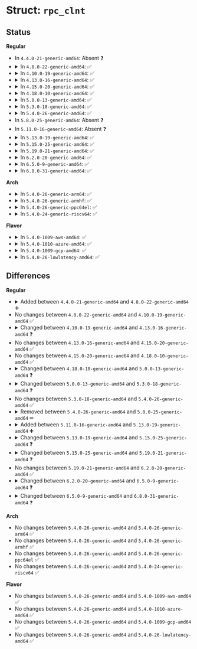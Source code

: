 # Struct: <code>rpc_clnt</code>

## Status
<b>Regular</b>
<ul>
<li>
In <code>4.4.0-21-generic-amd64</code>: Absent ❓
</li>
<li>
<details>
<summary>In <code>4.8.0-22-generic-amd64</code>: ✅</summary>

```c
struct rpc_clnt {
    atomic_t cl_count;
    unsigned int cl_clid;
    struct list_head cl_clients;
    struct list_head cl_tasks;
    spinlock_t cl_lock;
    struct rpc_xprt * cl_xprt;
    struct rpc_procinfo * cl_procinfo;
    u32 cl_prog;
    u32 cl_vers;
    u32 cl_maxproc;
    struct rpc_auth * cl_auth;
    struct rpc_stat * cl_stats;
    struct rpc_iostats * cl_metrics;
    unsigned int cl_softrtry;
    unsigned int cl_discrtry;
    unsigned int cl_noretranstimeo;
    unsigned int cl_autobind;
    unsigned int cl_chatty;
    struct rpc_rtt * cl_rtt;
    const struct rpc_timeout * cl_timeout;
    atomic_t cl_swapper;
    int cl_nodelen;
    char[65] cl_nodename;
    struct rpc_pipe_dir_head cl_pipedir_objects;
    struct rpc_clnt * cl_parent;
    struct rpc_rtt cl_rtt_default;
    struct rpc_timeout cl_timeout_default;
    const struct rpc_program * cl_program;
    struct dentry * cl_debugfs;
    struct rpc_xprt_iter cl_xpi;
}
```
</details>
</li>
<li>
<details>
<summary>In <code>4.10.0-19-generic-amd64</code>: ✅</summary>

```c
struct rpc_clnt {
    atomic_t cl_count;
    unsigned int cl_clid;
    struct list_head cl_clients;
    struct list_head cl_tasks;
    spinlock_t cl_lock;
    struct rpc_xprt * cl_xprt;
    struct rpc_procinfo * cl_procinfo;
    u32 cl_prog;
    u32 cl_vers;
    u32 cl_maxproc;
    struct rpc_auth * cl_auth;
    struct rpc_stat * cl_stats;
    struct rpc_iostats * cl_metrics;
    unsigned int cl_softrtry;
    unsigned int cl_discrtry;
    unsigned int cl_noretranstimeo;
    unsigned int cl_autobind;
    unsigned int cl_chatty;
    struct rpc_rtt * cl_rtt;
    const struct rpc_timeout * cl_timeout;
    atomic_t cl_swapper;
    int cl_nodelen;
    char[65] cl_nodename;
    struct rpc_pipe_dir_head cl_pipedir_objects;
    struct rpc_clnt * cl_parent;
    struct rpc_rtt cl_rtt_default;
    struct rpc_timeout cl_timeout_default;
    const struct rpc_program * cl_program;
    struct dentry * cl_debugfs;
    struct rpc_xprt_iter cl_xpi;
}
```
</details>
</li>
<li>
<details>
<summary>In <code>4.13.0-16-generic-amd64</code>: ✅</summary>

```c
struct rpc_clnt {
    atomic_t cl_count;
    unsigned int cl_clid;
    struct list_head cl_clients;
    struct list_head cl_tasks;
    spinlock_t cl_lock;
    struct rpc_xprt * cl_xprt;
    const struct rpc_procinfo * cl_procinfo;
    u32 cl_prog;
    u32 cl_vers;
    u32 cl_maxproc;
    struct rpc_auth * cl_auth;
    struct rpc_stat * cl_stats;
    struct rpc_iostats * cl_metrics;
    unsigned int cl_softrtry;
    unsigned int cl_discrtry;
    unsigned int cl_noretranstimeo;
    unsigned int cl_autobind;
    unsigned int cl_chatty;
    struct rpc_rtt * cl_rtt;
    const struct rpc_timeout * cl_timeout;
    atomic_t cl_swapper;
    int cl_nodelen;
    char[65] cl_nodename;
    struct rpc_pipe_dir_head cl_pipedir_objects;
    struct rpc_clnt * cl_parent;
    struct rpc_rtt cl_rtt_default;
    struct rpc_timeout cl_timeout_default;
    const struct rpc_program * cl_program;
    struct dentry * cl_debugfs;
    struct rpc_xprt_iter cl_xpi;
}
```
</details>
</li>
<li>
<details>
<summary>In <code>4.15.0-20-generic-amd64</code>: ✅</summary>

```c
struct rpc_clnt {
    atomic_t cl_count;
    unsigned int cl_clid;
    struct list_head cl_clients;
    struct list_head cl_tasks;
    spinlock_t cl_lock;
    struct rpc_xprt * cl_xprt;
    const struct rpc_procinfo * cl_procinfo;
    u32 cl_prog;
    u32 cl_vers;
    u32 cl_maxproc;
    struct rpc_auth * cl_auth;
    struct rpc_stat * cl_stats;
    struct rpc_iostats * cl_metrics;
    unsigned int cl_softrtry;
    unsigned int cl_discrtry;
    unsigned int cl_noretranstimeo;
    unsigned int cl_autobind;
    unsigned int cl_chatty;
    struct rpc_rtt * cl_rtt;
    const struct rpc_timeout * cl_timeout;
    atomic_t cl_swapper;
    int cl_nodelen;
    char[65] cl_nodename;
    struct rpc_pipe_dir_head cl_pipedir_objects;
    struct rpc_clnt * cl_parent;
    struct rpc_rtt cl_rtt_default;
    struct rpc_timeout cl_timeout_default;
    const struct rpc_program * cl_program;
    struct dentry * cl_debugfs;
    struct rpc_xprt_iter cl_xpi;
}
```
</details>
</li>
<li>
<details>
<summary>In <code>4.18.0-10-generic-amd64</code>: ✅</summary>

```c
struct rpc_clnt {
    atomic_t cl_count;
    unsigned int cl_clid;
    struct list_head cl_clients;
    struct list_head cl_tasks;
    spinlock_t cl_lock;
    struct rpc_xprt * cl_xprt;
    const struct rpc_procinfo * cl_procinfo;
    u32 cl_prog;
    u32 cl_vers;
    u32 cl_maxproc;
    struct rpc_auth * cl_auth;
    struct rpc_stat * cl_stats;
    struct rpc_iostats * cl_metrics;
    unsigned int cl_softrtry;
    unsigned int cl_discrtry;
    unsigned int cl_noretranstimeo;
    unsigned int cl_autobind;
    unsigned int cl_chatty;
    struct rpc_rtt * cl_rtt;
    const struct rpc_timeout * cl_timeout;
    atomic_t cl_swapper;
    int cl_nodelen;
    char[65] cl_nodename;
    struct rpc_pipe_dir_head cl_pipedir_objects;
    struct rpc_clnt * cl_parent;
    struct rpc_rtt cl_rtt_default;
    struct rpc_timeout cl_timeout_default;
    const struct rpc_program * cl_program;
    struct dentry * cl_debugfs;
    struct rpc_xprt_iter cl_xpi;
}
```
</details>
</li>
<li>
<details>
<summary>In <code>5.0.0-13-generic-amd64</code>: ✅</summary>

```c
struct rpc_clnt {
    atomic_t cl_count;
    unsigned int cl_clid;
    struct list_head cl_clients;
    struct list_head cl_tasks;
    spinlock_t cl_lock;
    struct rpc_xprt * cl_xprt;
    const struct rpc_procinfo * cl_procinfo;
    u32 cl_prog;
    u32 cl_vers;
    u32 cl_maxproc;
    struct rpc_auth * cl_auth;
    struct rpc_stat * cl_stats;
    struct rpc_iostats * cl_metrics;
    unsigned int cl_softrtry;
    unsigned int cl_discrtry;
    unsigned int cl_noretranstimeo;
    unsigned int cl_autobind;
    unsigned int cl_chatty;
    struct rpc_rtt * cl_rtt;
    const struct rpc_timeout * cl_timeout;
    atomic_t cl_swapper;
    int cl_nodelen;
    char[65] cl_nodename;
    struct rpc_pipe_dir_head cl_pipedir_objects;
    struct rpc_clnt * cl_parent;
    struct rpc_rtt cl_rtt_default;
    struct rpc_timeout cl_timeout_default;
    const struct rpc_program * cl_program;
    const char * cl_principal;
    struct dentry * cl_debugfs;
    struct rpc_xprt_iter cl_xpi;
}
```
</details>
</li>
<li>
<details>
<summary>In <code>5.3.0-18-generic-amd64</code>: ✅</summary>

```c
struct rpc_clnt {
    atomic_t cl_count;
    unsigned int cl_clid;
    struct list_head cl_clients;
    struct list_head cl_tasks;
    spinlock_t cl_lock;
    struct rpc_xprt * cl_xprt;
    const struct rpc_procinfo * cl_procinfo;
    u32 cl_prog;
    u32 cl_vers;
    u32 cl_maxproc;
    struct rpc_auth * cl_auth;
    struct rpc_stat * cl_stats;
    struct rpc_iostats * cl_metrics;
    unsigned int cl_softrtry;
    unsigned int cl_softerr;
    unsigned int cl_discrtry;
    unsigned int cl_noretranstimeo;
    unsigned int cl_autobind;
    unsigned int cl_chatty;
    struct rpc_rtt * cl_rtt;
    const struct rpc_timeout * cl_timeout;
    atomic_t cl_swapper;
    int cl_nodelen;
    char[65] cl_nodename;
    struct rpc_pipe_dir_head cl_pipedir_objects;
    struct rpc_clnt * cl_parent;
    struct rpc_rtt cl_rtt_default;
    struct rpc_timeout cl_timeout_default;
    const struct rpc_program * cl_program;
    const char * cl_principal;
    struct dentry * cl_debugfs;
    struct rpc_xprt_iter cl_xpi;
    const struct cred * cl_cred;
}
```
</details>
</li>
<li>
<details>
<summary>In <code>5.4.0-26-generic-amd64</code>: ✅</summary>

```c
struct rpc_clnt {
    atomic_t cl_count;
    unsigned int cl_clid;
    struct list_head cl_clients;
    struct list_head cl_tasks;
    spinlock_t cl_lock;
    struct rpc_xprt * cl_xprt;
    const struct rpc_procinfo * cl_procinfo;
    u32 cl_prog;
    u32 cl_vers;
    u32 cl_maxproc;
    struct rpc_auth * cl_auth;
    struct rpc_stat * cl_stats;
    struct rpc_iostats * cl_metrics;
    unsigned int cl_softrtry;
    unsigned int cl_softerr;
    unsigned int cl_discrtry;
    unsigned int cl_noretranstimeo;
    unsigned int cl_autobind;
    unsigned int cl_chatty;
    struct rpc_rtt * cl_rtt;
    const struct rpc_timeout * cl_timeout;
    atomic_t cl_swapper;
    int cl_nodelen;
    char[65] cl_nodename;
    struct rpc_pipe_dir_head cl_pipedir_objects;
    struct rpc_clnt * cl_parent;
    struct rpc_rtt cl_rtt_default;
    struct rpc_timeout cl_timeout_default;
    const struct rpc_program * cl_program;
    const char * cl_principal;
    struct dentry * cl_debugfs;
    struct rpc_xprt_iter cl_xpi;
    const struct cred * cl_cred;
}
```
</details>
</li>
<li>
In <code>5.8.0-25-generic-amd64</code>: Absent ❓
</li>
<li>
In <code>5.11.0-16-generic-amd64</code>: Absent ❓
</li>
<li>
<details>
<summary>In <code>5.13.0-19-generic-amd64</code>: ✅</summary>

```c
struct rpc_clnt {
    atomic_t cl_count;
    unsigned int cl_clid;
    struct list_head cl_clients;
    struct list_head cl_tasks;
    spinlock_t cl_lock;
    struct rpc_xprt * cl_xprt;
    const struct rpc_procinfo * cl_procinfo;
    u32 cl_prog;
    u32 cl_vers;
    u32 cl_maxproc;
    struct rpc_auth * cl_auth;
    struct rpc_stat * cl_stats;
    struct rpc_iostats * cl_metrics;
    unsigned int cl_softrtry;
    unsigned int cl_softerr;
    unsigned int cl_discrtry;
    unsigned int cl_noretranstimeo;
    unsigned int cl_autobind;
    unsigned int cl_chatty;
    struct rpc_rtt * cl_rtt;
    const struct rpc_timeout * cl_timeout;
    atomic_t cl_swapper;
    int cl_nodelen;
    char[65] cl_nodename;
    struct rpc_pipe_dir_head cl_pipedir_objects;
    struct rpc_clnt * cl_parent;
    struct rpc_rtt cl_rtt_default;
    struct rpc_timeout cl_timeout_default;
    const struct rpc_program * cl_program;
    const char * cl_principal;
    struct dentry * cl_debugfs;
    struct rpc_xprt_iter cl_xpi;
    struct work_struct cl_work;
    const struct cred * cl_cred;
}
```
</details>
</li>
<li>
<details>
<summary>In <code>5.15.0-25-generic-amd64</code>: ✅</summary>

```c
struct rpc_clnt {
    refcount_t cl_count;
    unsigned int cl_clid;
    struct list_head cl_clients;
    struct list_head cl_tasks;
    spinlock_t cl_lock;
    struct rpc_xprt * cl_xprt;
    const struct rpc_procinfo * cl_procinfo;
    u32 cl_prog;
    u32 cl_vers;
    u32 cl_maxproc;
    struct rpc_auth * cl_auth;
    struct rpc_stat * cl_stats;
    struct rpc_iostats * cl_metrics;
    unsigned int cl_softrtry;
    unsigned int cl_softerr;
    unsigned int cl_discrtry;
    unsigned int cl_noretranstimeo;
    unsigned int cl_autobind;
    unsigned int cl_chatty;
    struct rpc_rtt * cl_rtt;
    const struct rpc_timeout * cl_timeout;
    atomic_t cl_swapper;
    int cl_nodelen;
    char[65] cl_nodename;
    struct rpc_pipe_dir_head cl_pipedir_objects;
    struct rpc_clnt * cl_parent;
    struct rpc_rtt cl_rtt_default;
    struct rpc_timeout cl_timeout_default;
    const struct rpc_program * cl_program;
    const char * cl_principal;
    struct dentry * cl_debugfs;
    struct rpc_sysfs_client * cl_sysfs;
    struct rpc_xprt_iter cl_xpi;
    struct work_struct cl_work;
    const struct cred * cl_cred;
    unsigned int cl_max_connect;
}
```
</details>
</li>
<li>
<details>
<summary>In <code>5.19.0-21-generic-amd64</code>: ✅</summary>

```c
struct rpc_clnt {
    refcount_t cl_count;
    unsigned int cl_clid;
    struct list_head cl_clients;
    struct list_head cl_tasks;
    atomic_t cl_pid;
    spinlock_t cl_lock;
    struct rpc_xprt * cl_xprt;
    const struct rpc_procinfo * cl_procinfo;
    u32 cl_prog;
    u32 cl_vers;
    u32 cl_maxproc;
    struct rpc_auth * cl_auth;
    struct rpc_stat * cl_stats;
    struct rpc_iostats * cl_metrics;
    unsigned int cl_softrtry;
    unsigned int cl_softerr;
    unsigned int cl_discrtry;
    unsigned int cl_noretranstimeo;
    unsigned int cl_autobind;
    unsigned int cl_chatty;
    struct rpc_rtt * cl_rtt;
    const struct rpc_timeout * cl_timeout;
    atomic_t cl_swapper;
    int cl_nodelen;
    char[65] cl_nodename;
    struct rpc_pipe_dir_head cl_pipedir_objects;
    struct rpc_clnt * cl_parent;
    struct rpc_rtt cl_rtt_default;
    struct rpc_timeout cl_timeout_default;
    const struct rpc_program * cl_program;
    const char * cl_principal;
    struct dentry * cl_debugfs;
    struct rpc_sysfs_client * cl_sysfs;
    struct rpc_xprt_iter cl_xpi;
    struct work_struct cl_work;
    const struct cred * cl_cred;
    unsigned int cl_max_connect;
}
```
</details>
</li>
<li>
<details>
<summary>In <code>6.2.0-20-generic-amd64</code>: ✅</summary>

```c
struct rpc_clnt {
    refcount_t cl_count;
    unsigned int cl_clid;
    struct list_head cl_clients;
    struct list_head cl_tasks;
    atomic_t cl_pid;
    spinlock_t cl_lock;
    struct rpc_xprt * cl_xprt;
    const struct rpc_procinfo * cl_procinfo;
    u32 cl_prog;
    u32 cl_vers;
    u32 cl_maxproc;
    struct rpc_auth * cl_auth;
    struct rpc_stat * cl_stats;
    struct rpc_iostats * cl_metrics;
    unsigned int cl_softrtry;
    unsigned int cl_softerr;
    unsigned int cl_discrtry;
    unsigned int cl_noretranstimeo;
    unsigned int cl_autobind;
    unsigned int cl_chatty;
    struct rpc_rtt * cl_rtt;
    const struct rpc_timeout * cl_timeout;
    atomic_t cl_swapper;
    int cl_nodelen;
    char[65] cl_nodename;
    struct rpc_pipe_dir_head cl_pipedir_objects;
    struct rpc_clnt * cl_parent;
    struct rpc_rtt cl_rtt_default;
    struct rpc_timeout cl_timeout_default;
    const struct rpc_program * cl_program;
    const char * cl_principal;
    struct dentry * cl_debugfs;
    struct rpc_sysfs_client * cl_sysfs;
    struct rpc_xprt_iter cl_xpi;
    struct work_struct cl_work;
    const struct cred * cl_cred;
    unsigned int cl_max_connect;
}
```
</details>
</li>
<li>
<details>
<summary>In <code>6.5.0-9-generic-amd64</code>: ✅</summary>

```c
struct rpc_clnt {
    refcount_t cl_count;
    unsigned int cl_clid;
    struct list_head cl_clients;
    struct list_head cl_tasks;
    atomic_t cl_pid;
    spinlock_t cl_lock;
    struct rpc_xprt * cl_xprt;
    const struct rpc_procinfo * cl_procinfo;
    u32 cl_prog;
    u32 cl_vers;
    u32 cl_maxproc;
    struct rpc_auth * cl_auth;
    struct rpc_stat * cl_stats;
    struct rpc_iostats * cl_metrics;
    unsigned int cl_softrtry;
    unsigned int cl_softerr;
    unsigned int cl_discrtry;
    unsigned int cl_noretranstimeo;
    unsigned int cl_autobind;
    unsigned int cl_chatty;
    unsigned int cl_shutdown;
    struct xprtsec_parms cl_xprtsec;
    struct rpc_rtt * cl_rtt;
    const struct rpc_timeout * cl_timeout;
    atomic_t cl_swapper;
    int cl_nodelen;
    char[65] cl_nodename;
    struct rpc_pipe_dir_head cl_pipedir_objects;
    struct rpc_clnt * cl_parent;
    struct rpc_rtt cl_rtt_default;
    struct rpc_timeout cl_timeout_default;
    const struct rpc_program * cl_program;
    const char * cl_principal;
    struct dentry * cl_debugfs;
    struct rpc_sysfs_client * cl_sysfs;
    struct rpc_xprt_iter cl_xpi;
    struct work_struct cl_work;
    const struct cred * cl_cred;
    unsigned int cl_max_connect;
}
```
</details>
</li>
<li>
<details>
<summary>In <code>6.8.0-31-generic-amd64</code>: ✅</summary>

```c
struct rpc_clnt {
    refcount_t cl_count;
    unsigned int cl_clid;
    struct list_head cl_clients;
    struct list_head cl_tasks;
    atomic_t cl_pid;
    spinlock_t cl_lock;
    struct rpc_xprt * cl_xprt;
    const struct rpc_procinfo * cl_procinfo;
    u32 cl_prog;
    u32 cl_vers;
    u32 cl_maxproc;
    struct rpc_auth * cl_auth;
    struct rpc_stat * cl_stats;
    struct rpc_iostats * cl_metrics;
    unsigned int cl_softrtry;
    unsigned int cl_softerr;
    unsigned int cl_discrtry;
    unsigned int cl_noretranstimeo;
    unsigned int cl_autobind;
    unsigned int cl_chatty;
    unsigned int cl_shutdown;
    struct xprtsec_parms cl_xprtsec;
    struct rpc_rtt * cl_rtt;
    const struct rpc_timeout * cl_timeout;
    atomic_t cl_swapper;
    int cl_nodelen;
    char[65] cl_nodename;
    struct rpc_pipe_dir_head cl_pipedir_objects;
    struct rpc_clnt * cl_parent;
    struct rpc_rtt cl_rtt_default;
    struct rpc_timeout cl_timeout_default;
    const struct rpc_program * cl_program;
    const char * cl_principal;
    struct dentry * cl_debugfs;
    struct rpc_sysfs_client * cl_sysfs;
    struct rpc_xprt_iter cl_xpi;
    struct work_struct cl_work;
    const struct cred * cl_cred;
    unsigned int cl_max_connect;
    struct super_block * pipefs_sb;
}
```
</details>
</li>
</ul>
<b>Arch</b>
<ul>
<li>
<details>
<summary>In <code>5.4.0-26-generic-arm64</code>: ✅</summary>

```c
struct rpc_clnt {
    atomic_t cl_count;
    unsigned int cl_clid;
    struct list_head cl_clients;
    struct list_head cl_tasks;
    spinlock_t cl_lock;
    struct rpc_xprt * cl_xprt;
    const struct rpc_procinfo * cl_procinfo;
    u32 cl_prog;
    u32 cl_vers;
    u32 cl_maxproc;
    struct rpc_auth * cl_auth;
    struct rpc_stat * cl_stats;
    struct rpc_iostats * cl_metrics;
    unsigned int cl_softrtry;
    unsigned int cl_softerr;
    unsigned int cl_discrtry;
    unsigned int cl_noretranstimeo;
    unsigned int cl_autobind;
    unsigned int cl_chatty;
    struct rpc_rtt * cl_rtt;
    const struct rpc_timeout * cl_timeout;
    atomic_t cl_swapper;
    int cl_nodelen;
    char[65] cl_nodename;
    struct rpc_pipe_dir_head cl_pipedir_objects;
    struct rpc_clnt * cl_parent;
    struct rpc_rtt cl_rtt_default;
    struct rpc_timeout cl_timeout_default;
    const struct rpc_program * cl_program;
    const char * cl_principal;
    struct dentry * cl_debugfs;
    struct rpc_xprt_iter cl_xpi;
    const struct cred * cl_cred;
}
```
</details>
</li>
<li>
<details>
<summary>In <code>5.4.0-26-generic-armhf</code>: ✅</summary>

```c
struct rpc_clnt {
    atomic_t cl_count;
    unsigned int cl_clid;
    struct list_head cl_clients;
    struct list_head cl_tasks;
    spinlock_t cl_lock;
    struct rpc_xprt * cl_xprt;
    const struct rpc_procinfo * cl_procinfo;
    u32 cl_prog;
    u32 cl_vers;
    u32 cl_maxproc;
    struct rpc_auth * cl_auth;
    struct rpc_stat * cl_stats;
    struct rpc_iostats * cl_metrics;
    unsigned int cl_softrtry;
    unsigned int cl_softerr;
    unsigned int cl_discrtry;
    unsigned int cl_noretranstimeo;
    unsigned int cl_autobind;
    unsigned int cl_chatty;
    struct rpc_rtt * cl_rtt;
    const struct rpc_timeout * cl_timeout;
    atomic_t cl_swapper;
    int cl_nodelen;
    char[65] cl_nodename;
    struct rpc_pipe_dir_head cl_pipedir_objects;
    struct rpc_clnt * cl_parent;
    struct rpc_rtt cl_rtt_default;
    struct rpc_timeout cl_timeout_default;
    const struct rpc_program * cl_program;
    const char * cl_principal;
    struct dentry * cl_debugfs;
    struct rpc_xprt_iter cl_xpi;
    const struct cred * cl_cred;
}
```
</details>
</li>
<li>
<details>
<summary>In <code>5.4.0-26-generic-ppc64el</code>: ✅</summary>

```c
struct rpc_clnt {
    atomic_t cl_count;
    unsigned int cl_clid;
    struct list_head cl_clients;
    struct list_head cl_tasks;
    spinlock_t cl_lock;
    struct rpc_xprt * cl_xprt;
    const struct rpc_procinfo * cl_procinfo;
    u32 cl_prog;
    u32 cl_vers;
    u32 cl_maxproc;
    struct rpc_auth * cl_auth;
    struct rpc_stat * cl_stats;
    struct rpc_iostats * cl_metrics;
    unsigned int cl_softrtry;
    unsigned int cl_softerr;
    unsigned int cl_discrtry;
    unsigned int cl_noretranstimeo;
    unsigned int cl_autobind;
    unsigned int cl_chatty;
    struct rpc_rtt * cl_rtt;
    const struct rpc_timeout * cl_timeout;
    atomic_t cl_swapper;
    int cl_nodelen;
    char[65] cl_nodename;
    struct rpc_pipe_dir_head cl_pipedir_objects;
    struct rpc_clnt * cl_parent;
    struct rpc_rtt cl_rtt_default;
    struct rpc_timeout cl_timeout_default;
    const struct rpc_program * cl_program;
    const char * cl_principal;
    struct dentry * cl_debugfs;
    struct rpc_xprt_iter cl_xpi;
    const struct cred * cl_cred;
}
```
</details>
</li>
<li>
<details>
<summary>In <code>5.4.0-24-generic-riscv64</code>: ✅</summary>

```c
struct rpc_clnt {
    atomic_t cl_count;
    unsigned int cl_clid;
    struct list_head cl_clients;
    struct list_head cl_tasks;
    spinlock_t cl_lock;
    struct rpc_xprt * cl_xprt;
    const struct rpc_procinfo * cl_procinfo;
    u32 cl_prog;
    u32 cl_vers;
    u32 cl_maxproc;
    struct rpc_auth * cl_auth;
    struct rpc_stat * cl_stats;
    struct rpc_iostats * cl_metrics;
    unsigned int cl_softrtry;
    unsigned int cl_softerr;
    unsigned int cl_discrtry;
    unsigned int cl_noretranstimeo;
    unsigned int cl_autobind;
    unsigned int cl_chatty;
    struct rpc_rtt * cl_rtt;
    const struct rpc_timeout * cl_timeout;
    atomic_t cl_swapper;
    int cl_nodelen;
    char[65] cl_nodename;
    struct rpc_pipe_dir_head cl_pipedir_objects;
    struct rpc_clnt * cl_parent;
    struct rpc_rtt cl_rtt_default;
    struct rpc_timeout cl_timeout_default;
    const struct rpc_program * cl_program;
    const char * cl_principal;
    struct dentry * cl_debugfs;
    struct rpc_xprt_iter cl_xpi;
    const struct cred * cl_cred;
}
```
</details>
</li>
</ul>
<b>Flavor</b>
<ul>
<li>
<details>
<summary>In <code>5.4.0-1009-aws-amd64</code>: ✅</summary>

```c
struct rpc_clnt {
    atomic_t cl_count;
    unsigned int cl_clid;
    struct list_head cl_clients;
    struct list_head cl_tasks;
    spinlock_t cl_lock;
    struct rpc_xprt * cl_xprt;
    const struct rpc_procinfo * cl_procinfo;
    u32 cl_prog;
    u32 cl_vers;
    u32 cl_maxproc;
    struct rpc_auth * cl_auth;
    struct rpc_stat * cl_stats;
    struct rpc_iostats * cl_metrics;
    unsigned int cl_softrtry;
    unsigned int cl_softerr;
    unsigned int cl_discrtry;
    unsigned int cl_noretranstimeo;
    unsigned int cl_autobind;
    unsigned int cl_chatty;
    struct rpc_rtt * cl_rtt;
    const struct rpc_timeout * cl_timeout;
    atomic_t cl_swapper;
    int cl_nodelen;
    char[65] cl_nodename;
    struct rpc_pipe_dir_head cl_pipedir_objects;
    struct rpc_clnt * cl_parent;
    struct rpc_rtt cl_rtt_default;
    struct rpc_timeout cl_timeout_default;
    const struct rpc_program * cl_program;
    const char * cl_principal;
    struct dentry * cl_debugfs;
    struct rpc_xprt_iter cl_xpi;
    const struct cred * cl_cred;
}
```
</details>
</li>
<li>
<details>
<summary>In <code>5.4.0-1010-azure-amd64</code>: ✅</summary>

```c
struct rpc_clnt {
    atomic_t cl_count;
    unsigned int cl_clid;
    struct list_head cl_clients;
    struct list_head cl_tasks;
    spinlock_t cl_lock;
    struct rpc_xprt * cl_xprt;
    const struct rpc_procinfo * cl_procinfo;
    u32 cl_prog;
    u32 cl_vers;
    u32 cl_maxproc;
    struct rpc_auth * cl_auth;
    struct rpc_stat * cl_stats;
    struct rpc_iostats * cl_metrics;
    unsigned int cl_softrtry;
    unsigned int cl_softerr;
    unsigned int cl_discrtry;
    unsigned int cl_noretranstimeo;
    unsigned int cl_autobind;
    unsigned int cl_chatty;
    struct rpc_rtt * cl_rtt;
    const struct rpc_timeout * cl_timeout;
    atomic_t cl_swapper;
    int cl_nodelen;
    char[65] cl_nodename;
    struct rpc_pipe_dir_head cl_pipedir_objects;
    struct rpc_clnt * cl_parent;
    struct rpc_rtt cl_rtt_default;
    struct rpc_timeout cl_timeout_default;
    const struct rpc_program * cl_program;
    const char * cl_principal;
    struct dentry * cl_debugfs;
    struct rpc_xprt_iter cl_xpi;
    const struct cred * cl_cred;
}
```
</details>
</li>
<li>
<details>
<summary>In <code>5.4.0-1009-gcp-amd64</code>: ✅</summary>

```c
struct rpc_clnt {
    atomic_t cl_count;
    unsigned int cl_clid;
    struct list_head cl_clients;
    struct list_head cl_tasks;
    spinlock_t cl_lock;
    struct rpc_xprt * cl_xprt;
    const struct rpc_procinfo * cl_procinfo;
    u32 cl_prog;
    u32 cl_vers;
    u32 cl_maxproc;
    struct rpc_auth * cl_auth;
    struct rpc_stat * cl_stats;
    struct rpc_iostats * cl_metrics;
    unsigned int cl_softrtry;
    unsigned int cl_softerr;
    unsigned int cl_discrtry;
    unsigned int cl_noretranstimeo;
    unsigned int cl_autobind;
    unsigned int cl_chatty;
    struct rpc_rtt * cl_rtt;
    const struct rpc_timeout * cl_timeout;
    atomic_t cl_swapper;
    int cl_nodelen;
    char[65] cl_nodename;
    struct rpc_pipe_dir_head cl_pipedir_objects;
    struct rpc_clnt * cl_parent;
    struct rpc_rtt cl_rtt_default;
    struct rpc_timeout cl_timeout_default;
    const struct rpc_program * cl_program;
    const char * cl_principal;
    struct dentry * cl_debugfs;
    struct rpc_xprt_iter cl_xpi;
    const struct cred * cl_cred;
}
```
</details>
</li>
<li>
<details>
<summary>In <code>5.4.0-26-lowlatency-amd64</code>: ✅</summary>

```c
struct rpc_clnt {
    atomic_t cl_count;
    unsigned int cl_clid;
    struct list_head cl_clients;
    struct list_head cl_tasks;
    spinlock_t cl_lock;
    struct rpc_xprt * cl_xprt;
    const struct rpc_procinfo * cl_procinfo;
    u32 cl_prog;
    u32 cl_vers;
    u32 cl_maxproc;
    struct rpc_auth * cl_auth;
    struct rpc_stat * cl_stats;
    struct rpc_iostats * cl_metrics;
    unsigned int cl_softrtry;
    unsigned int cl_softerr;
    unsigned int cl_discrtry;
    unsigned int cl_noretranstimeo;
    unsigned int cl_autobind;
    unsigned int cl_chatty;
    struct rpc_rtt * cl_rtt;
    const struct rpc_timeout * cl_timeout;
    atomic_t cl_swapper;
    int cl_nodelen;
    char[65] cl_nodename;
    struct rpc_pipe_dir_head cl_pipedir_objects;
    struct rpc_clnt * cl_parent;
    struct rpc_rtt cl_rtt_default;
    struct rpc_timeout cl_timeout_default;
    const struct rpc_program * cl_program;
    const char * cl_principal;
    struct dentry * cl_debugfs;
    struct rpc_xprt_iter cl_xpi;
    const struct cred * cl_cred;
}
```
</details>
</li>
</ul>

## Differences
<b>Regular</b>
<ul>
<li>
<details>
<summary>Added between <code>4.4.0-21-generic-amd64</code> and <code>4.8.0-22-generic-amd64</code> ➕</summary>

```c
struct rpc_clnt {
    atomic_t cl_count;
    unsigned int cl_clid;
    struct list_head cl_clients;
    struct list_head cl_tasks;
    spinlock_t cl_lock;
    struct rpc_xprt * cl_xprt;
    struct rpc_procinfo * cl_procinfo;
    u32 cl_prog;
    u32 cl_vers;
    u32 cl_maxproc;
    struct rpc_auth * cl_auth;
    struct rpc_stat * cl_stats;
    struct rpc_iostats * cl_metrics;
    unsigned int cl_softrtry;
    unsigned int cl_discrtry;
    unsigned int cl_noretranstimeo;
    unsigned int cl_autobind;
    unsigned int cl_chatty;
    struct rpc_rtt * cl_rtt;
    const struct rpc_timeout * cl_timeout;
    atomic_t cl_swapper;
    int cl_nodelen;
    char[65] cl_nodename;
    struct rpc_pipe_dir_head cl_pipedir_objects;
    struct rpc_clnt * cl_parent;
    struct rpc_rtt cl_rtt_default;
    struct rpc_timeout cl_timeout_default;
    const struct rpc_program * cl_program;
    struct dentry * cl_debugfs;
    struct rpc_xprt_iter cl_xpi;
}
```
</details>
</li>
<li>
No changes between <code>4.8.0-22-generic-amd64</code> and <code>4.10.0-19-generic-amd64</code> ✅
</li>
<li>
<details>
<summary>Changed between <code>4.10.0-19-generic-amd64</code> and <code>4.13.0-16-generic-amd64</code> ❓</summary>
<ul>
<li>
<b>Field type changed. </b>
<code>struct rpc_procinfo * cl_procinfo</code> ➡️ <code>const struct rpc_procinfo * cl_procinfo</code>
</li>
</ul>
</details>
</li>
<li>
No changes between <code>4.13.0-16-generic-amd64</code> and <code>4.15.0-20-generic-amd64</code> ✅
</li>
<li>
No changes between <code>4.15.0-20-generic-amd64</code> and <code>4.18.0-10-generic-amd64</code> ✅
</li>
<li>
<details>
<summary>Changed between <code>4.18.0-10-generic-amd64</code> and <code>5.0.0-13-generic-amd64</code> ❓</summary>
<ul>
<li>
<b>Field added. </b>
<code>const char * cl_principal</code>
</li>
</ul>
</details>
</li>
<li>
<details>
<summary>Changed between <code>5.0.0-13-generic-amd64</code> and <code>5.3.0-18-generic-amd64</code> ❓</summary>
<ul>
<li>
<b>Field added. </b>
<code>unsigned int cl_softerr</code>
</li>
<li>
<b>Field added. </b>
<code>const struct cred * cl_cred</code>
</li>
</ul>
</details>
</li>
<li>
No changes between <code>5.3.0-18-generic-amd64</code> and <code>5.4.0-26-generic-amd64</code> ✅
</li>
<li>
<details>
<summary>Removed between <code>5.4.0-26-generic-amd64</code> and <code>5.8.0-25-generic-amd64</code> ➖</summary>

```c
struct rpc_clnt {
    atomic_t cl_count;
    unsigned int cl_clid;
    struct list_head cl_clients;
    struct list_head cl_tasks;
    spinlock_t cl_lock;
    struct rpc_xprt * cl_xprt;
    const struct rpc_procinfo * cl_procinfo;
    u32 cl_prog;
    u32 cl_vers;
    u32 cl_maxproc;
    struct rpc_auth * cl_auth;
    struct rpc_stat * cl_stats;
    struct rpc_iostats * cl_metrics;
    unsigned int cl_softrtry;
    unsigned int cl_softerr;
    unsigned int cl_discrtry;
    unsigned int cl_noretranstimeo;
    unsigned int cl_autobind;
    unsigned int cl_chatty;
    struct rpc_rtt * cl_rtt;
    const struct rpc_timeout * cl_timeout;
    atomic_t cl_swapper;
    int cl_nodelen;
    char[65] cl_nodename;
    struct rpc_pipe_dir_head cl_pipedir_objects;
    struct rpc_clnt * cl_parent;
    struct rpc_rtt cl_rtt_default;
    struct rpc_timeout cl_timeout_default;
    const struct rpc_program * cl_program;
    const char * cl_principal;
    struct dentry * cl_debugfs;
    struct rpc_xprt_iter cl_xpi;
    const struct cred * cl_cred;
}
```
</details>
</li>
<li>
<details>
<summary>Added between <code>5.11.0-16-generic-amd64</code> and <code>5.13.0-19-generic-amd64</code> ➕</summary>

```c
struct rpc_clnt {
    atomic_t cl_count;
    unsigned int cl_clid;
    struct list_head cl_clients;
    struct list_head cl_tasks;
    spinlock_t cl_lock;
    struct rpc_xprt * cl_xprt;
    const struct rpc_procinfo * cl_procinfo;
    u32 cl_prog;
    u32 cl_vers;
    u32 cl_maxproc;
    struct rpc_auth * cl_auth;
    struct rpc_stat * cl_stats;
    struct rpc_iostats * cl_metrics;
    unsigned int cl_softrtry;
    unsigned int cl_softerr;
    unsigned int cl_discrtry;
    unsigned int cl_noretranstimeo;
    unsigned int cl_autobind;
    unsigned int cl_chatty;
    struct rpc_rtt * cl_rtt;
    const struct rpc_timeout * cl_timeout;
    atomic_t cl_swapper;
    int cl_nodelen;
    char[65] cl_nodename;
    struct rpc_pipe_dir_head cl_pipedir_objects;
    struct rpc_clnt * cl_parent;
    struct rpc_rtt cl_rtt_default;
    struct rpc_timeout cl_timeout_default;
    const struct rpc_program * cl_program;
    const char * cl_principal;
    struct dentry * cl_debugfs;
    struct rpc_xprt_iter cl_xpi;
    struct work_struct cl_work;
    const struct cred * cl_cred;
}
```
</details>
</li>
<li>
<details>
<summary>Changed between <code>5.13.0-19-generic-amd64</code> and <code>5.15.0-25-generic-amd64</code> ❓</summary>
<ul>
<li>
<b>Field added. </b>
<code>struct rpc_sysfs_client * cl_sysfs</code>
</li>
<li>
<b>Field added. </b>
<code>unsigned int cl_max_connect</code>
</li>
<li>
<b>Field type changed. </b>
<code>atomic_t cl_count</code> ➡️ <code>refcount_t cl_count</code>
</li>
</ul>
</details>
</li>
<li>
<details>
<summary>Changed between <code>5.15.0-25-generic-amd64</code> and <code>5.19.0-21-generic-amd64</code> ❓</summary>
<ul>
<li>
<b>Field added. </b>
<code>atomic_t cl_pid</code>
</li>
</ul>
</details>
</li>
<li>
No changes between <code>5.19.0-21-generic-amd64</code> and <code>6.2.0-20-generic-amd64</code> ✅
</li>
<li>
<details>
<summary>Changed between <code>6.2.0-20-generic-amd64</code> and <code>6.5.0-9-generic-amd64</code> ❓</summary>
<ul>
<li>
<b>Field added. </b>
<code>unsigned int cl_shutdown</code>
</li>
<li>
<b>Field added. </b>
<code>struct xprtsec_parms cl_xprtsec</code>
</li>
<li>
<b>Field type changed. </b>
<code>struct rpc_sysfs_client * cl_sysfs</code> ➡️ <code>struct rpc_sysfs_client * cl_sysfs</code>
</li>
</ul>
</details>
</li>
<li>
<details>
<summary>Changed between <code>6.5.0-9-generic-amd64</code> and <code>6.8.0-31-generic-amd64</code> ❓</summary>
<ul>
<li>
<b>Field added. </b>
<code>struct super_block * pipefs_sb</code>
</li>
</ul>
</details>
</li>
</ul>
<b>Arch</b>
<ul>
<li>
No changes between <code>5.4.0-26-generic-amd64</code> and <code>5.4.0-26-generic-arm64</code> ✅
</li>
<li>
No changes between <code>5.4.0-26-generic-amd64</code> and <code>5.4.0-26-generic-armhf</code> ✅
</li>
<li>
No changes between <code>5.4.0-26-generic-amd64</code> and <code>5.4.0-26-generic-ppc64el</code> ✅
</li>
<li>
No changes between <code>5.4.0-26-generic-amd64</code> and <code>5.4.0-24-generic-riscv64</code> ✅
</li>
</ul>
<b>Flavor</b>
<ul>
<li>
No changes between <code>5.4.0-26-generic-amd64</code> and <code>5.4.0-1009-aws-amd64</code> ✅
</li>
<li>
No changes between <code>5.4.0-26-generic-amd64</code> and <code>5.4.0-1010-azure-amd64</code> ✅
</li>
<li>
No changes between <code>5.4.0-26-generic-amd64</code> and <code>5.4.0-1009-gcp-amd64</code> ✅
</li>
<li>
No changes between <code>5.4.0-26-generic-amd64</code> and <code>5.4.0-26-lowlatency-amd64</code> ✅
</li>
</ul>
